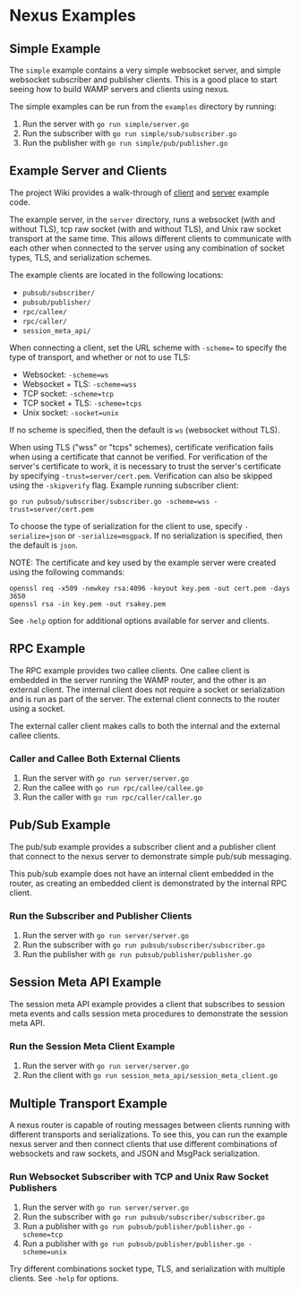 # Nexus Examples

## Simple Example

The `simple` example contains a very simple websocket server, and simple websocket subscriber and publisher clients.  This is a good place to start seeing how to build WAMP servers and clients using nexus.

The simple examples can be run from the `examples` directory by running:

1. Run the server with `go run simple/server.go`
2. Run the subscriber with `go run simple/sub/subscriber.go`
3. Run the publisher with `go run simple/pub/publisher.go`

## Example Server and Clients

The project Wiki provides a walk-through of [client](https://github.com/quanticko/nexus/wiki/Client-Library) and [server](https://github.com/quanticko/nexus/wiki/Router-Library) example code.

The example server, in the `server` directory, runs a websocket (with and without TLS), tcp raw socket (with and without TLS), and Unix raw socket transport at the same time.  This allows different clients to communicate with each other when connected to the server using any combination of socket types, TLS, and serialization schemes.

The example clients are located in the following locations:

- `pubsub/subscriber/`
- `pubsub/publisher/`
- `rpc/callee/`
- `rpc/caller/`
- `session_meta_api/`

When connecting a client, set the URL scheme with `-scheme=` to specify the type of transport, and whether or not to use TLS:

- Websocket: `-scheme=ws`
- Websocket + TLS: `-scheme=wss`
- TCP socket: `-scheme=tcp`
- TCP socket + TLS: `-scheme=tcps`
- Unix socket: `-socket=unix`

If no scheme is specified, then the default is `ws` (websocket without TLS).

When using TLS ("wss" or "tcps" schemes), certificate verification fails when using a certificate that cannot be verified.  For verification of the server's certificate to work, it is necessary to trust the server's certificate by specifying `-trust=server/cert.pem`.  Verification can also be skipped using the `-skipverify` flag.  Example running subscriber client:
```
go run pubsub/subscriber/subscriber.go -scheme=wss -trust=server/cert.pem
```

To choose the type of serialization for the client to use, specify `-serialize=json` or `-serialize=msgpack`.  If no serialization is specified, then the default is `json`.

NOTE: The certificate and key used by the example server were created using the following commands:
```
openssl req -x509 -newkey rsa:4096 -keyout key.pem -out cert.pem -days 3650
openssl rsa -in key.pem -out rsakey.pem
```

See `-help` option for additional options available for server and clients.

## RPC Example

The RPC example provides two callee clients.  One callee client is embedded in the server running the WAMP router, and the other is an external client.  The internal client does not require a socket or serialization and is run as part of the server.  The external client connects to the router using a socket. 

The external caller client makes calls to both the internal and the external callee clients.

### Caller and Callee Both External Clients

1. Run the server with `go run server/server.go`
2. Run the callee with `go run rpc/callee/callee.go`
3. Run the caller with `go run rpc/caller/caller.go`

## Pub/Sub Example

The pub/sub example provides a subscriber client and a publisher client that connect to the nexus server to demonstrate simple pub/sub messaging.

This pub/sub example does not have an internal client embedded in the router, as creating an embedded client is demonstrated by the internal RPC client.

### Run the Subscriber and Publisher Clients

1. Run the server with `go run server/server.go`
2. Run the subscriber with `go run pubsub/subscriber/subscriber.go`
3. Run the publisher with `go run pubsub/publisher/publisher.go`

## Session Meta API Example

The session meta API example provides a client that subscribes to session meta events and calls session meta procedures to demonstrate the session meta API.

### Run the Session Meta Client Example

1. Run the server with `go run server/server.go`
2. Run the client with `go run session_meta_api/session_meta_client.go`

## Multiple Transport Example

A nexus router is capable of routing messages between clients running with different transports and serializations.  To see this, you can run the example nexus server and then connect clients that use different combinations of websockets and raw sockets, and JSON and MsgPack serialization.

### Run Websocket Subscriber with TCP and Unix Raw Socket Publishers

1. Run the server with `go run server/server.go`
2. Run the subscriber with `go run pubsub/subscriber/subscriber.go`
3. Run a publisher with `go run pubsub/publisher/publisher.go -scheme=tcp`
4. Run a publisher with `go run pubsub/publisher/publisher.go -scheme=unix`

Try different combinations socket type, TLS, and serialization with multiple clients.  See `-help` for options.

